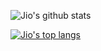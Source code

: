 ![Jio's github stats](https://github-readme-stats.vercel.app/api?username=lockjio&count_private=true&hide=stars&show_icons=true)

[![Jio's top langs](https://github-readme-stats.vercel.app/api/top-langs/?username=lockjio&hide=makefile&layout=compact)](https://github.com/lockjio/github-readme-stats)

<!--
**lockjio/lockjio** is a ✨ _special_ ✨ repository because its `README.md` (this file) appears on your GitHub profile.

Here are some ideas to get you started:

- 🔭 I’m currently working on ...
- 🌱 I’m currently learning ...
- 👯 I’m looking to collaborate on ...
- 🤔 I’m looking for help with ...
- 💬 Ask me about ...
- 📫 How to reach me: ...
- 😄 Pronouns: ...
- ⚡ Fun fact: ...
-->
